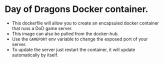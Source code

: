 # Day of Dragons Docker container.
- This dockerfile will allow you to create an encapsuled docker container that runs a DoD game server.
- This image can also be pulled from the docker-hub.
- Use the ```GAMEPORT``` env variable to change the exposed port of your server.
- To update the server just restart the container, it will update automatically by itself.
